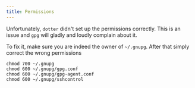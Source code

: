 ```yaml
---
title: Permissions
---
```


Unfortunately, `dotter` didn't set up the permissions correctly.
This is an issue and `gpg` will gladly and loudly complain about it.

To fix it, make sure you are indeed the owner of `~/.gnupg`.
After that simply correct the wrong permissions

```bash,nolang,icon=.fa.fa-terminal
chmod 700 ~/.gnupg
chmod 600 ~/.gnupg/gpg.conf
chmod 600 ~/.gnupg/gpg-agent.conf
chmod 600 ~/.gnupg/sshcontrol
```
